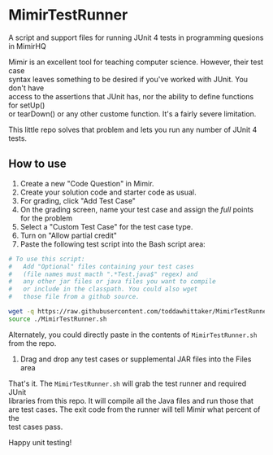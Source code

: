 # MimirTestRunner
A script and support files for running JUnit 4 tests in programming quesions in MimirHQ

Mimir is an excellent tool for teaching computer science. However, their test case  
syntax leaves something to be desired if you've worked with JUnit. You don't have  
access to the assertions that JUnit has, nor the ability to define functions for setUp()  
or tearDown() or any other custome function. It's a fairly severe limitation.  

This little repo solves that problem and lets you run any number of JUnit 4 tests.

## How to use
1. Create a new "Code Question" in Mimir.
1. Create your solution code and starter code as usual.
1. For grading, click "Add Test Case"
1. On the grading screen, name your test case and assign the *full* points
for the problem
1. Select a "Custom Test Case" for the test case type.
1. Turn on "Allow partial credit"
1. Paste the following test script into the Bash script area:
  ```bash
  # To use this script:
  #   Add "Optional" files containing your test cases
  #   (file names must macth ".*Test.java$" regex) and
  #   any other jar files or java files you want to compile
  #   or include in the classpath. You could also wget
  #   those file from a github source.
  
  wget -q https://raw.githubusercontent.com/toddawhittaker/MimirTestRunner/master/MimirTestRunner.sh
  source ./MimirTestRunner.sh
  ```

  Alternately, you could directly paste in the contents of `MimirTestRunner.sh` from the repo.
1. Drag and drop any test cases or supplemental JAR files into the Files area

That's it. The `MimirTestRunner.sh` will grab the test runner and required JUnit  
libraries from this repo. It will compile all the Java files and run those that  
are test cases. The exit code from the runner will tell Mimir what percent of the  
test cases pass.

Happy unit testing!